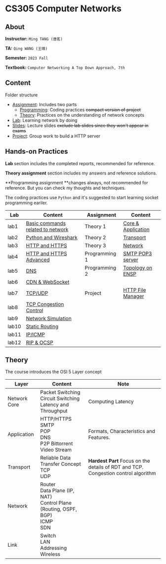 # CS305 Computer Networks

## About

**Instructor:** `Ming TANG (唐茗)`

**TA:** `Qing WANG (王晴)`

**Semester:** `2023 Fall`

**Textbook:** `Computer Networking A Top Down Approach, 7th`

## Content

Folder structure

- [Assignment](./Assignment): Includes two parts
  - [Programming](./Assignment/Programming): Coding practices ~~compact version of project~~
  - [Theory](./Assignment/Theory): Practices on the understanding of network concepts
- [Lab](./Lab): Learning network by doing
- [Slides](./Slides): Lecture slides ~~exclude lab slides since they won't appear in exams~~
- [Project](./Project): Group work to build a HTTP server

## Hands-on Practices

**Lab** section includes the completed reports, recommended for reference.

**Theory assignment** section includes my answers and reference solutions.

**Programming assignment **changes always, not recommended for reference. But you can check my thoughts and techniques.

The coding practices use `Python` and it's suggested to start learning socket programming eariler.

Lab | Content| Assignment | Content 
-- | --|-- |-- 
lab1 | [Basic commands related to network](Lab/lab1/lab1.md) | Theory 1 | [Core & Application](Assignment/Theory/A1/assignment1.pdf) 
lab2 | [Python and Wireshark](Lab/lab2/lab2.md) | Theory 2 |[Transport](Assignment/Theory/A2/assignment2.pdf)
lab3 | [HTTP and HTTPS](Lab/lab3/lab3.md) | Theory 3 |[Network](Assignment/Theory/A3/cs305_homework3.pdf)
lab4 | [HTTP and HTTPS Advanced](Lab/lab4/lab4.md) | Programming 1 |[SMTP POP3 server](Assignment/Programming/PA1_for_CS305_2023_Fall_SMTP_Server/src/report.md)
lab5 | [DNS](Lab/lab5/lab5.md) | Programming 2 |[Topology on ENSP](Assignment/Programming/PA2)
lab6 | [CDN & WebSocket](Lab/lab6/lab6.md) | |
lab7 | [TCP/UDP](Lab/lab7/lab7.md) | Project |[HTTP File Manager](Project/)
lab8 | [TCP Congestion Control](Lab/lab8/lab8.md) |  |
lab9 | [Network Simulation](Lab/lab9/lab9.md) | |
lab10 | [Static Routing](Lab/lab10/lab20.md) | |
lab11 | [IP/ICMP](Lab/lab11/lab11.md) | |
lab12 | [RIP & OCSP](Lab/lab12/lab12.md) | |

## Theory

The course introduces the OSI 5 Layer concept

| Layer        | Content                                                      | Note                                                         |
| ------------ | ------------------------------------------------------------ | ------------------------------------------------------------ |
| Network Core | Packet Switching<br>Circuit Switching<br>Latency and Throughput | Computing Latency                                            |
| Application  | HTTP/HTTPS<br>SMTP<br>POP<br>DNS<br>P2P Bittorrent<br>Video Stream | Formats, Characteristics and Features.                       |
| Transport    | Reliable Data Transfer Concept<br>TCP<br>UDP                 | **Hardest Part** Focus on the details of RDT and TCP. Congestion control algorithm |
| Network      | Router<br/>Data Plane (IP, NAT)<br>Control Plane (Routing, OSPF, BGP)<br/>ICMP<br>SDN |                                                              |
| Link         | Switch<br>LAN<br>Addressing<br>Wireless                      |                                                              |
